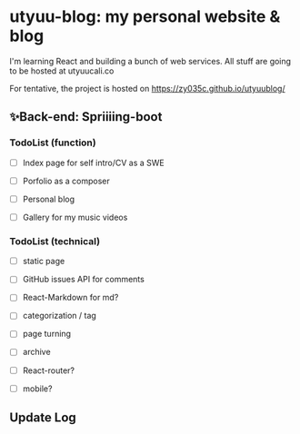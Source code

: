 # utyuu-blog: my personal website & blog

I'm learning React and building a bunch of web services.
All stuff are going to be hosted at utyuucali.co

For tentative, the project is hosted on https://zy035c.github.io/utyuublog/

## ✨Back-end: Spriiiing-boot

### TodoList (function)
* [ ] Index page for self intro/CV as a SWE
* [ ] Porfolio as a composer
* [ ] Personal blog
* [ ] Gallery for my music videos


### TodoList (technical)

* [ ] static page
* [ ] GitHub issues API for comments
* [ ] React-Markdown for md?
* [ ] categorization / tag
* [ ] page turning
* [ ] archive
* [ ] React-router?
* [ ] mobile?


## Update Log